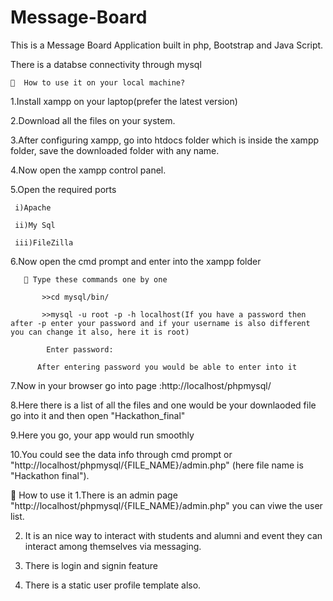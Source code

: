 # Message-Board
This is a Message Board Application built in php, Bootstrap and Java Script.

There is a databse connectivity through mysql

    🔗  How to use it on your local machine?
  
  1.Install xampp on your laptop(prefer the latest version)
  
  2.Download all the files on your system.
  
  3.After configuring xampp, go into htdocs folder which is inside the xampp folder, save the downloaded folder with any name.
  
  4.Now open the xampp control panel.
  
  5.Open the required ports 
  
     i)Apache
     
     ii)My Sql
     
     iii)FileZilla
     
  6.Now open the cmd prompt and enter into the xampp folder
  
       🔗 Type these commands one by one
        
           >>cd mysql/bin/
           
           >>mysql -u root -p -h localhost(If you have a password then after -p enter your password and if your username is also different you can change it also, here it is root)
           
            Enter password:
             
          After entering password you would be able to enter into it
          
  7.Now in your browser go into page :http://localhost/phpmysql/
  
  8.Here there is a list of all the files and one would be your downlaoded file go into it and then open "Hackathon_final"
  
  9.Here you go, your app would run smoothly
  
  10.You could see the data info through cmd prompt or "http://localhost/phpmysql/{FILE_NAME}/admin.php" (here file name is "Hackathon final").

  🔗 How to use it
1.There is an admin page "http://localhost/phpmysql/{FILE_NAME}/admin.php" you can viwe the user list.

2. It is an nice way to interact with students and alumni and event they can interact among themselves via messaging.

3. There is login and signin feature

4. There is a static user profile template also.
 

           
